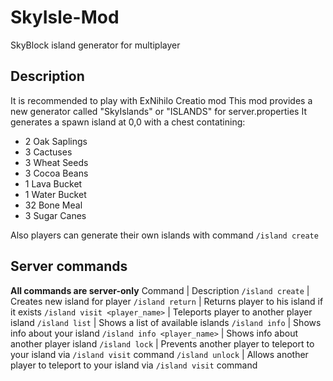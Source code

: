 # SkyIsle-Mod
 SkyBlock island generator for multiplayer

## Description
It is recommended to play with ExNihilo Creatio mod
This mod provides a new generator called "SkyIslands" or "ISLANDS" for server.properties
It generates a spawn island at 0,0 with a chest contatining:
 - 2 Oak Saplings
 - 3 Cactuses
 - 3 Wheat Seeds
 - 3 Cocoa Beans
 - 1 Lava Bucket
 - 1 Water Bucket
 - 32 Bone Meal
 - 3 Sugar Canes
 
Also players can generate their own islands with command `/island create`

## Server commands
**All commands are server-only**
Command | Description
`/island create` | Creates new island for player
`/island return` | Returns player to his island if it exists
`/island visit <player_name>` | Teleports player to another player island
`/island list` | Shows a list of available islands
`/island info` | Shows info about your island
`/island info <player_name>` | Shows info about another player island **<OP ONLY>**
`/island lock` | Prevents another player to teleport to your island via `/island visit` command
`/island unlock` | Allows another player to teleport to your island via `/island visit` command

